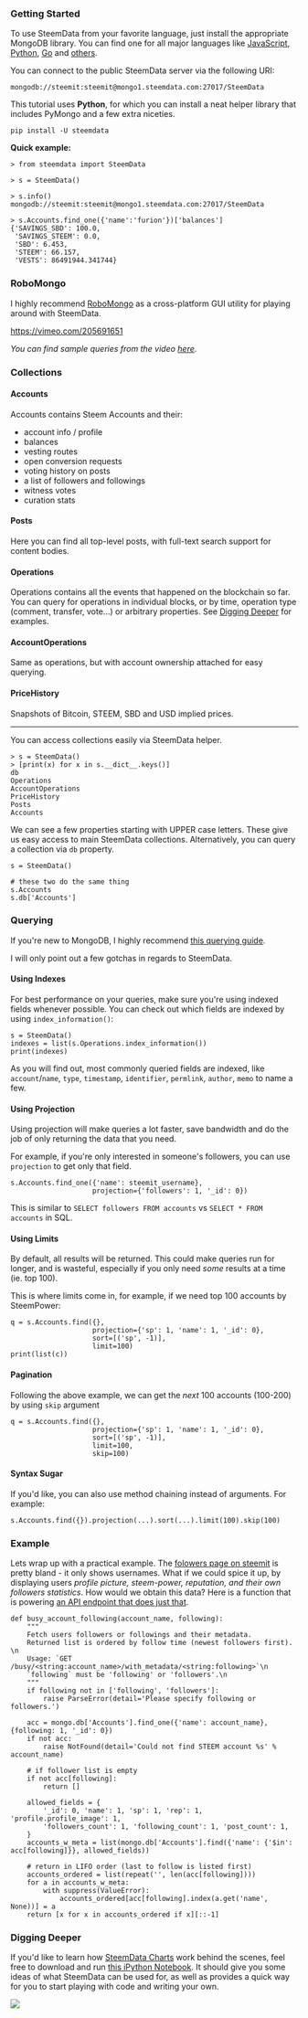 ### Getting Started
To use SteemData from your favorite language, just install the appropriate MongoDB library. You can find one for all major languages like [JavaScript](https://www.npmjs.com/package/mongodb), [Python](http://api.mongodb.com/python/current/installation.html), [Go](http://labix.org/mgo) and [others](https://docs.mongodb.com/manual/applications/drivers/).

You can connect to the public SteemData server via the following URI:
```
mongodb://steemit:steemit@mongo1.steemdata.com:27017/SteemData
```

This tutorial uses **Python**, for which you can install a neat helper library that includes PyMongo and a few extra niceties.

```
pip install -U steemdata
```

**Quick example:**
```
> from steemdata import SteemData

> s = SteemData()

> s.info()
mongodb://steemit:steemit@mongo1.steemdata.com:27017/SteemData

> s.Accounts.find_one({'name':'furion'})['balances']
{'SAVINGS_SBD': 100.0,
 'SAVINGS_STEEM': 0.0,
 'SBD': 6.453,
 'STEEM': 66.157,
 'VESTS': 86491944.341744}
```

### RoboMongo
I highly recommend [RoboMongo](https://robomongo.org/) as a cross-platform GUI utility for playing around with SteemData.

https://vimeo.com/205691651

*You can find sample queries from the video [here](https://gist.github.com/Netherdrake/a844ebf771c96929bee8ddb446d1cfa6)*.


### Collections

#### Accounts
Accounts contains Steem Accounts and their:
- account info / profile
- balances
- vesting routes
- open conversion requests
- voting history on posts
- a list of followers and followings
- witness votes
- curation stats

#### Posts
Here you can find all top-level posts, with full-text search support for content bodies.

#### Operations
Operations contains all the events that happened on the blockchain so far.
You can query for operations in individual blocks, or by time, operation type (comment, transfer, vote...) or arbitrary properties. See [Digging Deeper]() for examples.

#### AccountOperations
Same as operations, but with account ownership attached for easy querying.

#### PriceHistory
Snapshots of Bitcoin, STEEM, SBD and USD implied prices.

---

You can access collections easily via SteemData helper.
```
> s = SteemData()
> [print(x) for x in s.__dict__.keys()]
db
Operations
AccountOperations
PriceHistory
Posts
Accounts
```

We can see a few properties starting with UPPER case letters. These give us easy access to main SteemData collections. Alternatively, you can query a collection via `db` property.

```
s = SteemData()

# these two do the same thing
s.Accounts
s.db['Accounts']
```

### Querying
If you're new to MongoDB, I highly recommend [this querying guide](https://docs.mongodb.com/manual/tutorial/query-documents/).

I will only point out a few gotchas in regards to SteemData.

#### Using Indexes
For best performance on your queries, make sure you're using indexed fields whenever possible. You can check out which fields are indexed by using `index_information()`:
```
s = SteemData()
indexes = list(s.Operations.index_information())
print(indexes)
```

As you will find out, most commonly queried fields are indexed, like `account`/`name`, `type`, `timestamp`, `identifier`, `permlink`, `author`, `memo` to name a few.


#### Using Projection
Using projection will make queries a lot faster, save bandwidth and do the job of only returning the data that you need.

For example, if you're only interested in someone's followers, you can use `projection` to get only that field.

```
s.Accounts.find_one({'name': steemit_username},
                    projection={'followers': 1, '_id': 0})
```

This is similar to `SELECT followers FROM accounts` vs `SELECT * FROM accounts` in SQL.

#### Using Limits
By default, all results will be returned. This could make queries run for longer, and is wasteful, especially if you only need *some* results at a time (ie. top 100).

This is where limits come in, for example, if we need top 100 accounts by SteemPower:
```
q = s.Accounts.find({},
                    projection={'sp': 1, 'name': 1, '_id': 0},
                    sort=[('sp', -1)],
                    limit=100)
print(list(c))
```


#### Pagination
Following the above example, we can get the *next* 100 accounts (100-200) by using `skip` argument

```
q = s.Accounts.find({},
                    projection={'sp': 1, 'name': 1, '_id': 0},
                    sort=[('sp', -1)],
                    limit=100,
                    skip=100)
```

#### Syntax Sugar
If you'd like, you can also use method chaining instead of arguments. For example:
```
s.Accounts.find({}).projection(...).sort(...).limit(100).skip(100)
```


### Example
Lets wrap up with a practical example. The [folowers page on steemit](https://steemit.com/@furion/followers) is pretty bland - it only shows usernames. What if we could spice it up, by displaying users *profile picture, steem-power, reputation, and their own followers statistics*. How would we obtain this data? Here is a function that is powering [an API endpoint that does just that](https://api0.steemdata.com/busy.org/furion/with_metadata/followers).

```
def busy_account_following(account_name, following):
    """
    Fetch users followers or followings and their metadata.
    Returned list is ordered by follow time (newest followers first). \n
    Usage: `GET /busy/<string:account_name>/with_metadata/<string:following>`\n
    `following` must be 'following' or 'followers'.\n
    """
    if following not in ['following', 'followers']:
        raise ParseError(detail='Please specify following or followers.')

    acc = mongo.db['Accounts'].find_one({'name': account_name}, {following: 1, '_id': 0})
    if not acc:
        raise NotFound(detail='Could not find STEEM account %s' % account_name)

    # if follower list is empty
    if not acc[following]:
        return []

    allowed_fields = {
        '_id': 0, 'name': 1, 'sp': 1, 'rep': 1, 'profile.profile_image': 1,
        'followers_count': 1, 'following_count': 1, 'post_count': 1,
    }
    accounts_w_meta = list(mongo.db['Accounts'].find({'name': {'$in': acc[following]}}, allowed_fields))

    # return in LIFO order (last to follow is listed first)
    accounts_ordered = list(repeat('', len(acc[following])))
    for a in accounts_w_meta:
        with suppress(ValueError):
            accounts_ordered[acc[following].index(a.get('name', None))] = a
    return [x for x in accounts_ordered if x][::-1]
```



### Digging Deeper
If you'd like to learn how [SteemData Charts](https://steemdata.com/charts) work behind the scenes, feel free to download and run [this iPython Notebook](https://github.com/SteemData/steemdata-charts/blob/master/Charts.ipynb).
It should give you some ideas of what SteemData can be used for, as well as provides a quick way for you to start playing with code and writing your own.

![](http://i.imgur.com/qw65eQD.png)
